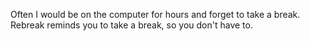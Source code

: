 Often I would be on the computer for hours and forget to take a break.
Rebreak reminds you to take a break, so you don't have to. 
